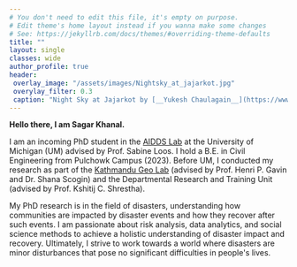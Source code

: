 ```yaml
---
# You don't need to edit this file, it's empty on purpose.
# Edit theme's home layout instead if you wanna make some changes
# See: https://jekyllrb.com/docs/themes/#overriding-theme-defaults
title: ""
layout: single
classes: wide
author_profile: true
header: 
 overlay_image: "/assets/images/Nightsky_at_jajarkot.jpg"
 overylay_filter: 0.3
 caption: "Night Sky at Jajarkot by [__Yukesh Chaulagain__](https://www.instagram.com/u1case/?hl=en)"
---
```



**Hello there, I am Sagar Khanal.**

I am an incoming PhD student in the [AIDDS Lab](https://disasterdata.engin.umich.edu/) at the University of Michigan (UM) advised by Prof. Sabine Loos. I hold a B.E. in Civil Engineering from Pulchowk Campus (2023). Before UM, I conducted my research as part of the [Kathmandu Geo Lab](https://ktmgeolab.org/) (advised by Prof. Henri P. Gavin and Dr. Shana Scogin) and the Departmental Research and Training Unit (advised by Prof. Kshitij C. Shrestha).

My PhD research is in the field of disasters, understanding how communities are impacted by disaster events and how they recover after such events. I am passionate about risk analysis, data analytics, and social science methods to achieve a holistic understanding of disaster impact and recovery. Ultimately, I strive to work towards a world where disasters are minor disturbances that pose no significant difficulties in people's lives. 

